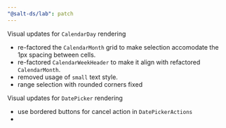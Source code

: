 ```yaml
---
"@salt-ds/lab": patch
---
```


Visual updates for `CalendarDay` rendering

- re-factored the `CalendarMonth` grid to make selection accomodate the 1px spacing between cells.
- re-factored `CalendarWeekHeader` to make it align with refactored `CalendarMonth`.
- removed usage of `small` text style.
- range selection with rounded corners fixed

Visual updates for `DatePicker` rendering

- use bordered buttons for cancel action in `DatePickerActions`
-
